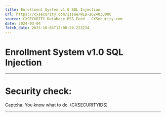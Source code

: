 ```yaml
---
title: Enrollment System v1.0 SQL Injection
url: https://cxsecurity.com/issue/WLB-2024030006
source: CXSECURITY Database RSS Feed - CXSecurity.com
date: 2024-03-04
fetch_date: 2025-10-04T12:08:29.223234
---
```


# Enrollment System v1.0 SQL Injection

---

# Security check:

Captcha. You know what to do. (CXSECURITYIDS)

---
